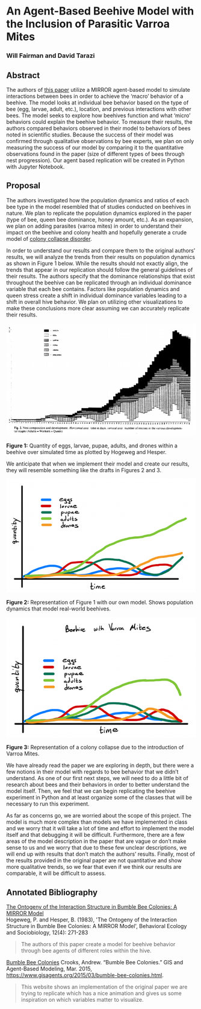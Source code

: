 # An Agent-Based Beehive Model with the Inclusion of Parasitic Varroa Mites
### Will Fairman and David Tarazi

## Abstract
The authors of [this paper](https://www.researchgate.net/publication/226134851) utilize a MIRROR agent-based model to simulate interactions between bees in order to achieve the ‘macro’ behavior of a beehive. The model looks at individual bee behavior based on the type of bee (egg, larvae, adult, etc.), location, and previous interactions with other bees. The model seeks to explore how beehives function and what ‘micro’ behaviors could explain the beehive behavior.  To measure their results, the authors compared behaviors observed in their model to behaviors of bees noted in scientific studies. Because the success of their model was confirmed through qualitative observations by bee experts, we plan on only measuring the success of our model  by comparing it to the quantitative observations found in the paper (size of different types of bees through nest progression). Our agent based replication will be created in Python with Jupyter Notebook.

## Proposal
The authors investigated how the population dynamics and ratios of each bee type in the model resembled that of studies conducted on beehives in nature.  We plan to replicate the population dynamics explored in the paper (type of bee, queen bee dominance, honey amount, etc.). As an expansion, we plan on adding parasites (varroa mites) in order to understand their impact on the beehive and colony health and hopefully generate a crude model of [colony collapse disorder](https://en.wikipedia.org/wiki/Colony_collapse_disorder).

In order to understand our results and compare them to the original authors’ results, we will analyze the trends from their results on population dynamics as shown in Figure 1 below. While the results should not exactly align, the trends that appear in our replication should follow the general guidelines of their results. The authors specify that the dominance relationships that exist throughout the beehive can be replicated through an individual dominance variable that each bee contains. Factors like population dynamics and queen stress create a shift in individual dominance variables leading to a shift in overall hive behavior. We plan on utilizing other visualizations to make these conclusions more clear assuming we can accurately replicate their results.

<img src="figures/original_paper_results.png" alt="Hogeweg and Hesper Results" width="600"/>

**Figure 1:** Quantity of eggs, larvae, pupae, adults, and drones within a beehive over simulated time as plotted by Hogeweg and Hesper.

We anticipate that when we implement their model and create our results, they will resemble something like the drafts in Figures 2 and 3.

<img src="figures/proposed_results_match.png" alt="Draft Recreated Results" width="600"/>

**Figure 2:** Representation of Figure 1 with our own model. Shows population dynamics that model real-world beehives.

<img src="figures/proposed_results_expansion.png" alt="Draft Expansion Results" width="600"/>

**Figure 3:** Representation of a colony collapse due to the introduction of Varroa Mites.

We have already read the paper we are exploring in depth, but there were a few notions in their model with regards to bee behavior that we didn’t understand. As one of our first next steps, we will need to do a little bit of research about bees and their behaviors in order to better understand the model itself. Then, we feel that we can begin replicating the beehive experiment in Python and at least organize some of the classes that will be necessary to run this experiment.

As far as concerns go, we are worried about the scope of this project. The model is much more complex than models we have implemented in class and we worry that it will take a lot of time and effort to implement the model itself and that debugging it will be difficult. Furthermore, there are a few areas of the model description in the paper that are vague or don’t make sense to us and we worry that due to these few unclear descriptions, we will end up with results that don’t match the authors’ results. Finally, most of the results provided in the original paper are not quantitative and show more qualitative trends, so we fear that even if we think our results are comparable, it will be difficult to assess.

## Annotated Bibliography
[The Ontogeny of the Interaction Structure in Bumble Bee Colonies: A MIRROR Model](https://www.researchgate.net/publication/226134851_The_ontogeny_of_the_interaction_structure_in_bumble_bee_colonies_A_MIRROR_model)  
Hogeweg, P. and Hesper, B. (1983), 'The Ontogeny of the Interaction Structure in Bumble Bee Colonies: A MIRROR Model', Behavioral Ecology and Sociobiology, 12(4): 271-283
>The authors of this paper create a model for beehive behavior through bee agents of different roles within the hive. 

[Bumble Bee Colonies](https://www.gisagents.org/2015/03/bumble-bee-colonies.html)
Crooks, Andrew. “Bumble Bee Colonies.” GIS and Agent-Based Modeling, Mar. 2015, https://www.gisagents.org/2015/03/bumble-bee-colonies.html. 
>This website shows an implementation of the original paper we are trying to replicate which has a nice animation and gives us some inspiration on which variables matter to visualize.
